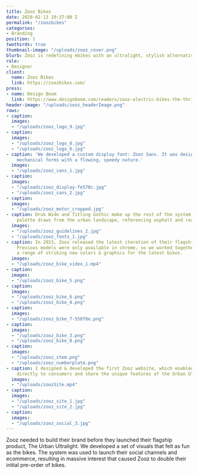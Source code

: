 ```yaml
---
title: Zooz Bikes
date: 2020-02-13 19:37:00 Z
permalink: "/zoozbikes"
categories:
- Branding
position: 1
twothirds: true
thumbnail-image: "/uploads/zooz_cover.png"
blurb: Zooz is redefining ebikes with an ultralight, stylish alternative.
role:
- Designer
client:
  name: Zooz Bikes
  link: https://zoozbikes.com/
press:
- name: Design Boom
  link: https://www.designboom.com/readers/zooz-electric-bikes-the-thrill-of-a-motorcycle-04-21-2020/
header-image: "/uploads/zooz_headerImage.png"
rows:
- caption: 
  images:
  - "/uploads/zooz_logo_9.jpg"
- caption: 
  images:
  - "/uploads/zooz_logo_8.jpg"
  - "/uploads/zooz_logo_6.jpg"
- caption: 'We developed a custom display font: Zooz Sans. It was designed to balance
    mechanical forms with a flowing, speedy nature.'
  images:
  - "/uploads/zooz_sans_1.jpg"
- caption: 
  images:
  - "/uploads/zooz_display-fe570c.jpg"
  - "/uploads/zooz_sans_2.jpg"
- caption: 
  images:
  - "/uploads/zooz_motor_cropped.jpg"
- caption: Druk Wide and Titling Gothic make up the rest of the system. The color
    palette draws from the urban landscape, referencing asphalt and road markings.
  images:
  - "/uploads/zooz_guidelines_2.jpg"
  - "/uploads/zooz_fonts_1.jpg"
- caption: In 2023, Zooz released the latest iteration of their flagship Ultra Urban.
    Previous models were only available in chrome, so we worked together to develop
    a range of striking new colors & graphics for the latest bikes.
  images:
  - "/uploads/zooz_bike_video_1.mp4"
- caption: 
  images:
  - "/uploads/zooz_bike_5.png"
- caption: 
  images:
  - "/uploads/zooz_bike_6.png"
  - "/uploads/zooz_bike_4.png"
- caption: 
  images:
  - "/uploads/zooz_bike_7-558f8e.png"
- caption: 
  images:
  - "/uploads/zooz_bike_3.png"
  - "/uploads/zooz_bike_8.png"
- caption: 
  images:
  - "/uploads/zooz_stem.png"
  - "/uploads/zooz_numberplate.png"
- caption: I designed & developed the first Zooz website, which enabled them to sell
    directly to consumers and share the unique features of the Urban Ultra.
  images:
  - "/uploads/zoozSite.mp4"
- caption: 
  images:
  - "/uploads/zooz_site_1.jpg"
  - "/uploads/zooz_site_2.jpg"
- caption: 
  images:
  - "/uploads/zooz_social_3.jpg"
---
```


Zooz needed to build their brand before they launched their flagship product, The Urban Ultralight. We developed a set of visuals that felt as fun as the bikes. The system was used to launch their social channels and ecommerce, resulting in massive interest that caused Zooz to double their initial pre-order of bikes.